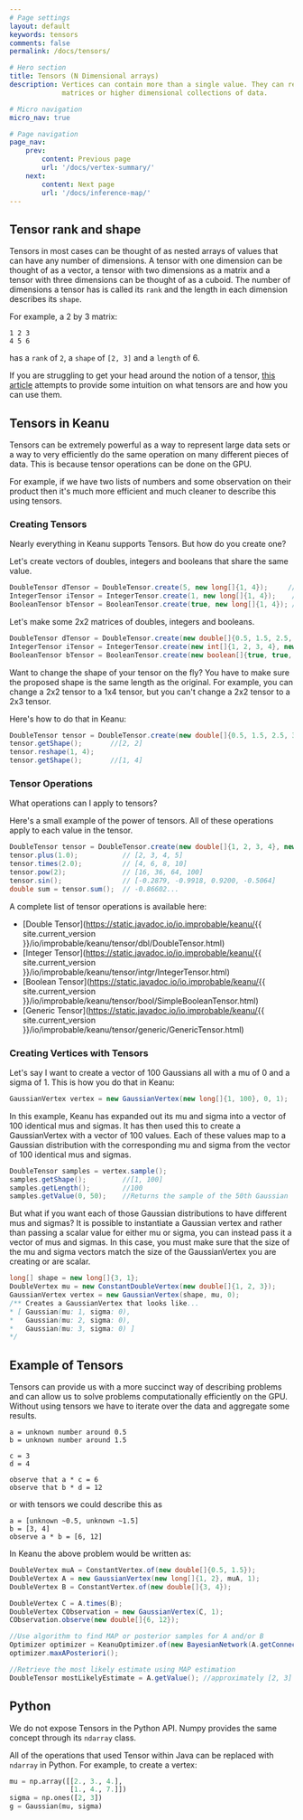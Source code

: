 ```yaml
---
# Page settings
layout: default
keywords: tensors
comments: false
permalink: /docs/tensors/

# Hero section
title: Tensors (N Dimensional arrays)
description: Vertices can contain more than a single value. They can represent vectors,
             matrices or higher dimensional collections of data.

# Micro navigation
micro_nav: true

# Page navigation
page_nav:
    prev:
        content: Previous page
        url: '/docs/vertex-summary/'
    next:
        content: Next page
        url: '/docs/inference-map/'
---
```


## Tensor rank and shape

Tensors in most cases can be thought of as nested arrays of values that can have any number
of dimensions. A tensor with one dimension can be thought of as a vector, a tensor
with two dimensions as a matrix and a tensor with three dimensions can be thought of as a cuboid. 
The number of dimensions a tensor has is called its `rank` and the length in each dimension 
describes its `shape`. 

For example, a 2 by 3 matrix:

```
1 2 3
4 5 6
```

has a `rank` of `2`, a `shape` of `[2, 3]` and a `length` of 6.

If you are struggling to get your head around the notion of a tensor, [this article](https://www.kdnuggets.com/2018/05/wtf-tensor.html) attempts to provide some intuition on what tensors are and how you can use them.

## Tensors in Keanu

Tensors can be extremely powerful as a way to represent large data sets or a way to very efficiently do the same
operation on many different pieces of data. This is because tensor operations can be done on the GPU.

For example, if we have two lists of numbers and some observation on their product then it's much more efficient
and much cleaner to describe this using tensors.

### Creating Tensors

Nearly everything in Keanu supports Tensors. But how do you create one?

Let's create vectors of doubles, integers and booleans that share the same value.

```java
DoubleTensor dTensor = DoubleTensor.create(5, new long[]{1, 4});     //[5, 5, 5, 5]
IntegerTensor iTensor = IntegerTensor.create(1, new long[]{1, 4});    //[1, 1, 1, 1]
BooleanTensor bTensor = BooleanTensor.create(true, new long[]{1, 4}); //[true, true, true, true]
```


Let's make some 2x2 matrices of doubles, integers and booleans.

```java
DoubleTensor dTensor = DoubleTensor.create(new double[]{0.5, 1.5, 2.5, 3.5}, new long[]{2, 2});
IntegerTensor iTensor = IntegerTensor.create(new int[]{1, 2, 3, 4}, new long[]{2, 2});
BooleanTensor bTensor = BooleanTensor.create(new boolean[]{true, true, false, false}, new long[]{2, 2});
```

Want to change the shape of your tensor on the fly? You have to make sure the proposed shape is the same 
length as the original. For example, you can change a 2x2 tensor to a 1x4 tensor, but you can't change a 2x2 tensor
to a 2x3 tensor.

Here's how to do that in Keanu:

```java
DoubleTensor tensor = DoubleTensor.create(new double[]{0.5, 1.5, 2.5, 3.5}, new long[]{2, 2});
tensor.getShape();       //[2, 2]
tensor.reshape(1, 4);
tensor.getShape();       //[1, 4]
```

### Tensor Operations

What operations can I apply to tensors?

Here's a small example of the power of tensors. All of these operations apply to each value in the tensor.

```java
DoubleTensor tensor = DoubleTensor.create(new double[]{1, 2, 3, 4}, new long[]{2, 2});
tensor.plus(1.0);           // [2, 3, 4, 5]
tensor.times(2.0);          // [4, 6, 8, 10]
tensor.pow(2);              // [16, 36, 64, 100]
tensor.sin();               // [-0.2879, -0.9918, 0.9200, -0.5064]
double sum = tensor.sum();  // -0.86602...
```

A complete list of tensor operations is available here:
- [Double Tensor](https://static.javadoc.io/io.improbable/keanu/{{ site.current_version }}/io/improbable/keanu/tensor/dbl/DoubleTensor.html)
- [Integer Tensor](https://static.javadoc.io/io.improbable/keanu/{{ site.current_version }}/io/improbable/keanu/tensor/intgr/IntegerTensor.html)
- [Boolean Tensor](https://static.javadoc.io/io.improbable/keanu/{{ site.current_version }}/io/improbable/keanu/tensor/bool/SimpleBooleanTensor.html)
- [Generic Tensor](https://static.javadoc.io/io.improbable/keanu/{{ site.current_version }}/io/improbable/keanu/tensor/generic/GenericTensor.html)


### Creating Vertices with Tensors

Let's say I want to create a vector of 100 Gaussians all with a mu of 0 and a sigma of 1.
This is how you do that in Keanu:

```java
GaussianVertex vertex = new GaussianVertex(new long[]{1, 100}, 0, 1);
```

In this example, Keanu has expanded out its mu and sigma into a vector of 100 identical mus and sigmas.
It has then used this to create a GaussianVertex with a vector of 100 values.
Each of these values map to a Gaussian distribution with the corresponding mu and sigma from the vector of 100 identical mus and sigmas.

```java
DoubleTensor samples = vertex.sample();
samples.getShape();         //[1, 100]
samples.getLength();        //100
samples.getValue(0, 50);    //Returns the sample of the 50th Gaussian
```

But what if you want each of those Gaussian distributions to have different mus and sigmas?
It is possible to instantiate a Gaussian vertex and rather than passing a scalar value for either mu or sigma, 
you can instead pass it a vector of mus and sigmas. 
In this case, you must make sure that the size of the mu and sigma vectors match the size of the GaussianVertex you are creating or are scalar.

```java
long[] shape = new long[]{3, 1};
DoubleVertex mu = new ConstantDoubleVertex(new double[]{1, 2, 3});
GaussianVertex vertex = new GaussianVertex(shape, mu, 0);
/** Creates a GaussianVertex that looks like...
* [ Gaussian(mu: 1, sigma: 0),
*   Gaussian(mu: 2, sigma: 0),
*   Gaussian(mu: 3, sigma: 0) ]
*/
```  


## Example of Tensors
Tensors can provide us with a more succinct way of describing problems and can allow us to solve problems computationally efficiently on the GPU. 
Without using tensors we have to iterate over the data and aggregate some results. 
```
a = unknown number around 0.5
b = unknown number around 1.5

c = 3
d = 4

observe that a * c = 6
observe that b * d = 12
```

or with tensors we could describe this as

```
a = [unknown ~0.5, unknown ~1.5]
b = [3, 4]
observe a * b = [6, 12]
```

In Keanu the above problem would be written as:

```java
DoubleVertex muA = ConstantVertex.of(new double[]{0.5, 1.5});
DoubleVertex A = new GaussianVertex(new long[]{1, 2}, muA, 1);
DoubleVertex B = ConstantVertex.of(new double[]{3, 4});

DoubleVertex C = A.times(B);
DoubleVertex CObservation = new GaussianVertex(C, 1);
CObservation.observe(new double[]{6, 12});

//Use algorithm to find MAP or posterior samples for A and/or B
Optimizer optimizer = KeanuOptimizer.of(new BayesianNetwork(A.getConnectedGraph()));
optimizer.maxAPosteriori();

//Retrieve the most likely estimate using MAP estimation
DoubleTensor mostLikelyEstimate = A.getValue(); //approximately [2, 3]
```

## Python

We do not expose Tensors in the Python API. Numpy provides the same concept through its `ndarray` class. 

All of the operations that used Tensor within Java can be replaced with `ndarray` in Python.
For example, to create a vertex:

```python
mu = np.array([[2., 3., 4.],
               [1., 4., 7.]])
sigma = np.ones([2, 3])
g = Gaussian(mu, sigma)
```
